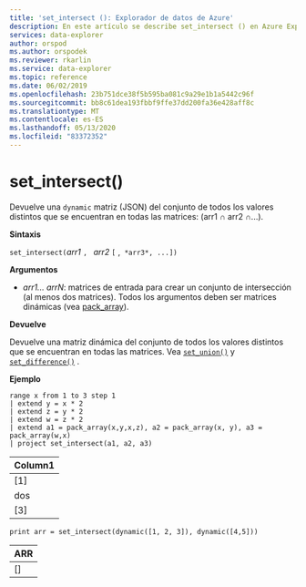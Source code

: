 ```yaml
---
title: 'set_intersect (): Explorador de datos de Azure'
description: En este artículo se describe set_intersect () en Azure Explorador de datos.
services: data-explorer
author: orspod
ms.author: orspodek
ms.reviewer: rkarlin
ms.service: data-explorer
ms.topic: reference
ms.date: 06/02/2019
ms.openlocfilehash: 23b751dce38f5b595ba081c9a29e1b1a5442c96f
ms.sourcegitcommit: bb8c61dea193fbbf9ffe37dd200fa36e428aff8c
ms.translationtype: MT
ms.contentlocale: es-ES
ms.lasthandoff: 05/13/2020
ms.locfileid: "83372352"
---
```

# <a name="set_intersect"></a>set_intersect()

Devuelve una `dynamic` matriz (JSON) del conjunto de todos los valores distintos que se encuentran en todas las matrices: (arr1 ∩ arr2 ∩...).

**Sintaxis**

`set_intersect(`*arr1* `, ` *arr2* `[` ,` *arr3*, ...])`

**Argumentos**

* *arr1... arrN*: matrices de entrada para crear un conjunto de intersección (al menos dos matrices). Todos los argumentos deben ser matrices dinámicas (vea [pack_array](packarrayfunction.md)). 

**Devuelve**

Devuelve una matriz dinámica del conjunto de todos los valores distintos que se encuentran en todas las matrices. Vea [`set_union()`](setunionfunction.md) y [`set_difference()`](setdifferencefunction.md) .

**Ejemplo**

<!-- csl: https://help.kusto.windows.net:443/Samples -->
```kusto
range x from 1 to 3 step 1
| extend y = x * 2
| extend z = y * 2
| extend w = z * 2
| extend a1 = pack_array(x,y,x,z), a2 = pack_array(x, y), a3 = pack_array(w,x)
| project set_intersect(a1, a2, a3)
```

|Column1|
|---|
|[1]|
|dos|
|[3]|

<!-- csl: https://help.kusto.windows.net:443/Samples -->
```kusto
print arr = set_intersect(dynamic([1, 2, 3]), dynamic([4,5]))
```

|ARR|
|---|
|[]|
